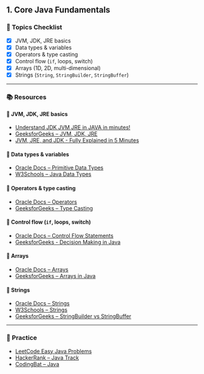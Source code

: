 ## 1. Core Java Fundamentals

### 📌 Topics Checklist
- [x] JVM, JDK, JRE basics
- [x] Data types & variables
- [x] Operators & type casting
- [x] Control flow (`if`, loops, switch)
- [x] Arrays (1D, 2D, multi-dimensional)
- [x] Strings (`String`, `StringBuilder`, `StringBuffer`)

---

### 📚 Resources

#### 🔹 JVM, JDK, JRE basics
- [Understand JDK JVM JRE in JAVA in minutes!](https://www.youtube.com/@greatlearning)
- [GeeksforGeeks – JVM, JDK, JRE](https://www.geeksforgeeks.org/differences-jdk-jre-jvm/)
- [JVM, JRE, and JDK - Fully Explained in 5 Minutes](https://www.youtube.com/@CodingWithJohn)


#### 🔹 Data types & variables
- [Oracle Docs – Primitive Data Types](https://docs.oracle.com/javase/tutorial/java/nutsandbolts/datatypes.html)
- [W3Schools – Java Data Types](https://www.w3schools.com/java/java_data_types.asp)

#### 🔹 Operators & type casting
- [Oracle Docs – Operators](https://docs.oracle.com/javase/tutorial/java/nutsandbolts/opsummary.html)
- [GeeksforGeeks – Type Casting](https://www.geeksforgeeks.org/java/typecasting-in-java/)

#### 🔹 Control flow (`if`, loops, switch)
- [Oracle Docs – Control Flow Statements](https://docs.oracle.com/javase/tutorial/java/nutsandbolts/flow.html)
- [GeeksforGeeks - Decision Making in Java](https://www.geeksforgeeks.org/java/decision-making-javaif-else-switch-break-continue-jump/)

#### 🔹 Arrays
- [Oracle Docs – Arrays](https://docs.oracle.com/javase/tutorial/java/nutsandbolts/arrays.html)
- [GeeksforGeeks – Arrays in Java](https://www.geeksforgeeks.org/arrays-in-java/)

#### 🔹 Strings
- [Oracle Docs – Strings](https://docs.oracle.com/javase/tutorial/java/data/strings.html)
- [W3Schools – Strings](https://www.w3schools.com/java/java_strings.asp)
- [GeeksforGeeks – StringBuilder vs StringBuffer](https://www.geeksforgeeks.org/java/stringbuffer-vs-stringbuilder/)

---

### 🎯 Practice
- [LeetCode Easy Java Problems](https://leetcode.com/problemset/all/?difficulty=EASY&tags=java)
- [HackerRank – Java Track](https://www.hackerrank.com/domains/tutorials/10-days-of-java)
- [CodingBat – Java](https://codingbat.com/java)